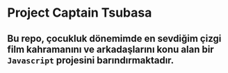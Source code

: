 # Project Captain Tsubasa

## Bu repo, çocukluk dönemimde en sevdiğim çizgi film kahramanını ve arkadaşlarını konu alan bir `Javascript` projesini barındırmaktadır.
